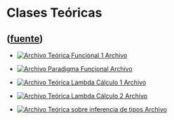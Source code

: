 # Clases Teóricas
([fuente](https://campus.exactas.uba.ar/course/view.php?id=1059&section=5))
---
  - [ ![Archivo](https://campus.exactas.uba.ar/theme/image.php/magazine/core/1462913092/f/pdf) Teórica Funcional 1  Archivo  ](https://campus.exactas.uba.ar/mod/resource/view.php?id=57218)

  - [ ![Archivo](https://campus.exactas.uba.ar/theme/image.php/magazine/core/1462913092/f/pdf) Paradigma Funcional  Archivo  ](https://campus.exactas.uba.ar/mod/resource/view.php?id=57222)

  - [ ![Archivo](https://campus.exactas.uba.ar/theme/image.php/magazine/core/1462913092/f/pdf) Teórica Lambda Cálculo 1  Archivo  ](https://campus.exactas.uba.ar/mod/resource/view.php?id=57369)

  - [ ![Archivo](https://campus.exactas.uba.ar/theme/image.php/magazine/core/1462913092/f/pdf) Teórica Lambda Cálculo 2  Archivo  ](https://campus.exactas.uba.ar/mod/resource/view.php?id=58294)

  - [ ![Archivo](https://campus.exactas.uba.ar/theme/image.php/magazine/core/1462913092/f/pdf) Teórica sobre inferencia de tipos  Archivo  ](https://campus.exactas.uba.ar/mod/resource/view.php?id=58380)

